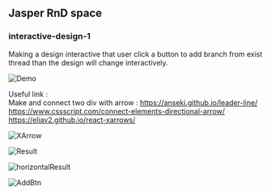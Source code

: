 ## Jasper RnD space

### interactive-design-1

Making a design interactive that user click a button to add branch from exist thread than the design will change interactively. 

![Demo](https://user-images.githubusercontent.com/63331153/234801169-9ed63e90-2edd-420d-8735-f32eff8705ce.png)

Useful link : <br>
Make and connect two div with arrow : https://anseki.github.io/leader-line/
https://www.cssscript.com/connect-elements-directional-arrow/
https://eliav2.github.io/react-xarrows/

![XArrow](https://user-images.githubusercontent.com/63331153/234808061-7114ff9f-cc23-4a8b-85dc-033e5e6245cc.png)

![Result](https://user-images.githubusercontent.com/63331153/234808354-7b2c8317-f91f-4a17-8e16-6b3ea06faa87.png)

![horizontalResult](https://user-images.githubusercontent.com/63331153/234810934-df04e269-df7a-4df6-ade7-3bcbfdbf8b52.png)

![AddBtn](https://user-images.githubusercontent.com/63331153/234816883-450abcf2-5253-4585-af5e-b04a65a2b242.png)